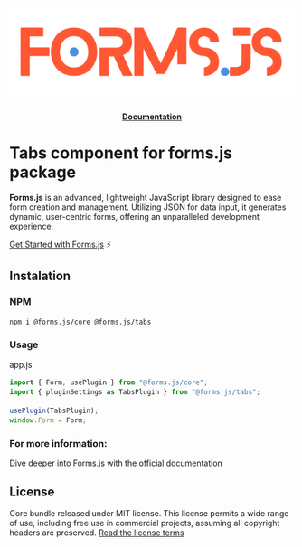 <div align="center">

![Forms.js](https://github.com/form-js/forms.js/blob/master/docs/formsjs-banner.png?raw=true)

</div>

<p align="center">
    <a href="https://github.com/form-js/forms.js/tree/master/docs/v1/getting-started"><b>Documentation</b></a>
</p>

# Tabs component for forms.js package

**Forms.js** is an advanced, lightweight JavaScript library designed to ease form creation and management. Utilizing JSON for data input, it generates dynamic, user-centric forms, offering an unparalleled development experience.

[Get Started with Forms.js](https://github.com/form-js/forms.js/tree/master/docs/v1/getting-started) ⚡️

<h2 id="instalation">Instalation</h2>

### NPM

```bash
npm i @forms.js/core @forms.js/tabs
```

### Usage

app.js
```js
import { Form, usePlugin } from "@forms.js/core";
import { pluginSettings as TabsPlugin } from "@forms.js/tabs";

usePlugin(TabsPlugin);
window.Form = Form;
```

### For more information:

Dive deeper into Forms.js with the [official documentation](https://github.com/form-js/forms.js/tree/master/docs/v1/getting-started)

<h2 id="license">License</h2>

Core bundle released under MIT license. This license permits a wide range of use, including free use in commercial projects, assuming all copyright headers are preserved. [Read the license terms](https://opensource.org/license/mit/)
